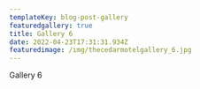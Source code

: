 ```yaml
---
templateKey: blog-post-gallery
featuredgallery: true
title: Gallery 6
date: 2022-04-23T17:31:31.934Z
featuredimage: /img/thecedarmotelgallery_6.jpg
---
```

Gallery 6